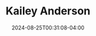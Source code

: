 ---
title: Kailey Anderson
date: 2024-08-25T00:31:08-04:00
featured_image: Kailey-Anderson.webp
featured_image_attr: 
featured_image_attr_link: 
featured_image_alt: 
featured_image_caption: 
Socials:
  Facebook: 
  Twitter: 
  Instagram: kaileyanderson
  LinkedIn: 
  IBDB: 
  IMDb: nm11466545
  Website: https://www.kailey-anderson.com/
---